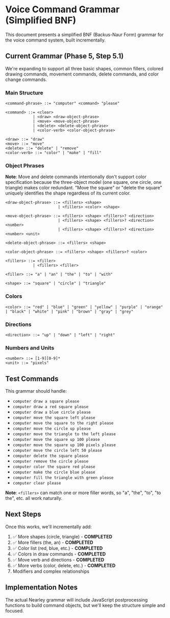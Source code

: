 # Voice Command Grammar (Simplified BNF)

This document presents a simplified BNF (Backus-Naur Form) grammar for the voice command system, built incrementally.

## Current Grammar (Phase 5, Step 5.1)

We're expanding to support all three basic shapes, common fillers, colored drawing commands, movement commands, delete commands, and color change commands.

### Main Structure
```bnf
<command-phrase> ::= "computer" <command> "please"

<command> ::= <clear>
            | <draw> <draw-object-phrase>
            | <move> <move-object-phrase>
            | <delete> <delete-object-phrase>
            | <color-verb> <color-object-phrase>

<draw> ::= "draw"
<move> ::= "move"
<delete> ::= "delete" | "remove"
<color-verb> ::= "color" | "make" | "fill"
```

### Object Phrases

**Note**: Move and delete commands intentionally don't support color specification because the three-object model (one square, one circle, one triangle) makes color redundant. "Move the square" or "delete the square" uniquely identifies the shape regardless of its current color.

```bnf
<draw-object-phrase> ::= <fillers> <shape>
                       | <fillers> <color> <shape>

<move-object-phrase> ::= <fillers> <shape> <fillers>? <direction>
                       | <fillers> <shape> <fillers>? <direction> <number>
                       | <fillers> <shape> <fillers>? <direction> <number> <unit>

<delete-object-phrase> ::= <fillers> <shape>

<color-object-phrase> ::= <fillers> <shape> <fillers>? <color>

<fillers> ::= <filler>
            | <fillers> <filler>

<filler> ::= "a" | "an" | "the" | "to" | "with"

<shape> ::= "square" | "circle" | "triangle"
```

### Colors
```bnf
<color> ::= "red" | "blue" | "green" | "yellow" | "purple" | "orange" | "black" | "white" | "pink" | "brown" | "gray" | "grey"
```

### Directions
```bnf
<direction> ::= "up" | "down" | "left" | "right"
```

### Numbers and Units
```bnf
<number> ::= [1-9][0-9]*
<unit> ::= "pixels"
```

## Test Commands

This grammar should handle:
- `computer draw a square please`
- `computer draw a red square please`
- `computer draw a blue circle please`
- `computer move the square left please`
- `computer move the square to the right please`
- `computer move the circle up please`
- `computer move the triangle to the left please`
- `computer move the square up 100 please`
- `computer move the square up 100 pixels please`
- `computer move the circle left 50 please`
- `computer delete the square please`
- `computer remove the circle please`
- `computer color the square red please`
- `computer make the circle blue please`
- `computer fill the triangle with green please`
- `computer clear please`

**Note**: `<fillers>` can match one or more filler words, so "a", "the", "to", "to the", etc. all work naturally.

## Next Steps

Once this works, we'll incrementally add:
1. ✅ More shapes (circle, triangle) - **COMPLETED**
2. ✅ More fillers (the, an) - **COMPLETED**
3. ✅ Color list (red, blue, etc.) - **COMPLETED**
4. ✅ Colors in draw commands - **COMPLETED**
5. ✅ Move verb and directions - **COMPLETED**
6. ✅ More verbs (color, delete, etc.) - **COMPLETED**
7. Modifiers and complex relationships

## Implementation Notes

The actual Nearley grammar will include JavaScript postprocessing functions to build command objects, but we'll keep the structure simple and focused.